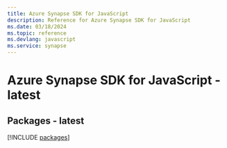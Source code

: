 ```yaml
---
title: Azure Synapse SDK for JavaScript
description: Reference for Azure Synapse SDK for JavaScript
ms.date: 03/18/2024
ms.topic: reference
ms.devlang: javascript
ms.service: synapse
---
```

# Azure Synapse SDK for JavaScript - latest
## Packages - latest
[!INCLUDE [packages](synapse-index.md)]